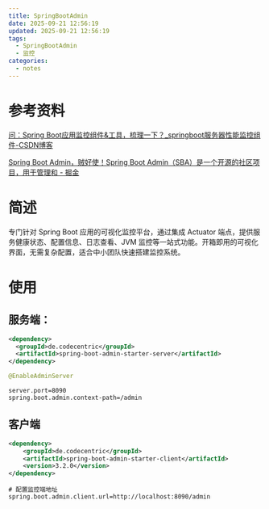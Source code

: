 ```yaml
---
title: SpringBootAdmin
date: 2025-09-21 12:56:19
updated: 2025-09-21 12:56:19
tags:
  - SpringBootAdmin
  - 监控
categories:
  - notes
---
```


# 参考资料

[问：Spring Boot应用监控组件&工具，梳理一下？_springboot服务器性能监控组件-CSDN博客](https://blog.csdn.net/li_guolin/article/details/144004423)

[Spring Boot Admin，贼好使！Spring Boot Admin（SBA）是一个开源的社区项目，用于管理和 - 掘金](https://juejin.cn/post/7052857798530433031)

# 简述

专门针对 Spring Boot 应用的可视化监控平台，通过集成 Actuator 端点，提供服务健康状态、配置信息、日志查看、JVM 监控等一站式功能。开箱即用的可视化界面，无需复杂配置，适合中小团队快速搭建监控系统。

# 使用

## 服务端：

```xml
<dependency>
  <groupId>de.codecentric</groupId>
  <artifactId>spring-boot-admin-starter-server</artifactId>
</dependency>
```

```java
@EnableAdminServer
```

```properties
server.port=8090
spring.boot.admin.context-path=/admin
```



## 客户端

```xml
<dependency>
    <groupId>de.codecentric</groupId>
    <artifactId>spring-boot-admin-starter-client</artifactId>
    <version>3.2.0</version>
</dependency>
```

```properties
# 配置监控端地址
spring.boot.admin.client.url=http://localhost:8090/admin
```

